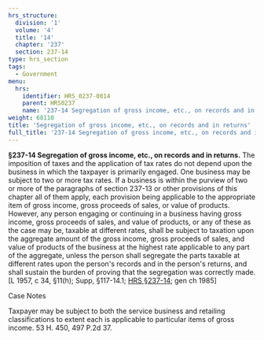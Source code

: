 ```yaml
---
hrs_structure:
  division: '1'
  volume: '4'
  title: '14'
  chapter: '237'
  section: 237-14
type: hrs_section
tags:
  - Government
menu:
  hrs:
    identifier: HRS_0237-0014
    parent: HRS0237
    name: '237-14 Segregation of gross income, etc., on records and in returns'
weight: 68110
title: 'Segregation of gross income, etc., on records and in returns'
full_title: '237-14 Segregation of gross income, etc., on records and in returns'
---
```

**§237-14 Segregation of gross income, etc., on records and in returns.** The imposition of taxes and the application of tax rates do not depend upon the business in which the taxpayer is primarily engaged. One business may be subject to two or more tax rates. If a business is within the purview of two or more of the paragraphs of section 237-13 or other provisions of this chapter all of them apply, each provision being applicable to the appropriate item of gross income, gross proceeds of sales, or value of products. However, any person engaging or continuing in a business having gross income, gross proceeds of sales, and value of products, or any of these as the case may be, taxable at different rates, shall be subject to taxation upon the aggregate amount of the gross income, gross proceeds of sales, and value of products of the business at the highest rate applicable to any part of the aggregate, unless the person shall segregate the parts taxable at different rates upon the person's records and in the person's returns, and shall sustain the burden of proving that the segregation was correctly made. [L 1957, c 34, §11(h); Supp, §117-14.1; [HRS §237-14](/title-14/chapter-237/section-237-14/); gen ch 1985]

Case Notes

Taxpayer may be subject to both the service business and retailing classifications to extent each is applicable to particular items of gross income. 53 H. 450, 497 P.2d 37.